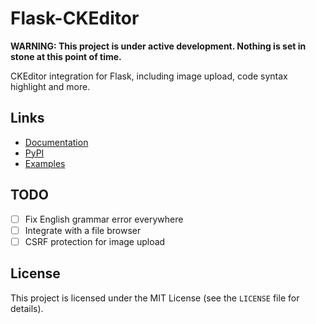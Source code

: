 # Flask-CKEditor

**WARNING: This project is under active development. Nothing is set in stone at this point of time.**

CKEditor integration for Flask, including image upload, code syntax highlight and more.

## Links

* [Documentation](https://flask-ckeditor.readthedocs.io/en/latest/)
* [PyPI](https://pypi.org/project/Flask-CKEditor/)
* [Examples](https://github.com/greyli/flask-ckeditor/tree/master/examples)

## TODO

- [ ] Fix English grammar error everywhere
- [ ] Integrate with a file browser
- [ ] CSRF protection for image upload

## License

This project is licensed under the MIT License (see the `LICENSE` file for details).
